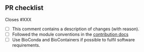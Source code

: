 ## PR checklist

Closes #XXX <!-- If this PR fixes an issue, please link it here! -->

- [ ] This comment contains a description of changes (with reason).
- [ ] Followed the module conventions in the [contribution docs](https://github.com/nf-core/modules/tree/master/.github/CONTRIBUTING.md)
- [ ] Use BioConda and BioContainers if possible to fulfil software requirements.
